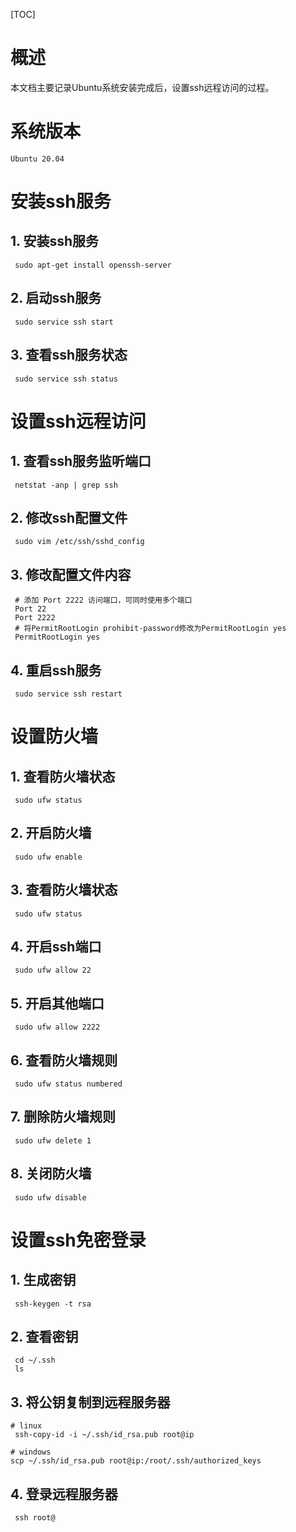 [TOC]

# 概述

本文档主要记录Ubuntu系统安装完成后，设置ssh远程访问的过程。

# 系统版本

`Ubuntu 20.04`

# 安装ssh服务

## 1. 安装ssh服务

```shell
 sudo apt-get install openssh-server
```

## 2. 启动ssh服务

```shell
 sudo service ssh start
```

## 3. 查看ssh服务状态

```shell
 sudo service ssh status
```

# 设置ssh远程访问

## 1. 查看ssh服务监听端口

```shell
 netstat -anp | grep ssh
```

## 2. 修改ssh配置文件

```shell
 sudo vim /etc/ssh/sshd_config
```

## 3. 修改配置文件内容

```shell
 # 添加 Port 2222 访问端口，可同时使用多个端口
 Port 22
 Port 2222
 # 将PermitRootLogin prohibit-password修改为PermitRootLogin yes
 PermitRootLogin yes
```

## 4. 重启ssh服务

```shell
 sudo service ssh restart
```

# 设置防火墙

## 1. 查看防火墙状态

```shell
 sudo ufw status
```

## 2. 开启防火墙

```shell
 sudo ufw enable
```

## 3. 查看防火墙状态

```shell
 sudo ufw status
```

## 4. 开启ssh端口

```shell
 sudo ufw allow 22
```

## 5. 开启其他端口

```shell
 sudo ufw allow 2222
```

## 6. 查看防火墙规则

```shell
 sudo ufw status numbered
```

## 7. 删除防火墙规则

```shell
 sudo ufw delete 1
```

## 8. 关闭防火墙

```shell
 sudo ufw disable
```

# 设置ssh免密登录

## 1. 生成密钥

```shell
 ssh-keygen -t rsa 
```

## 2. 查看密钥

```shell
 cd ~/.ssh
 ls
```

## 3. 将公钥复制到远程服务器

```shell
# linux
 ssh-copy-id -i ~/.ssh/id_rsa.pub root@ip

# windows
scp ~/.ssh/id_rsa.pub root@ip:/root/.ssh/authorized_keys
```

## 4. 登录远程服务器

```shell
 ssh root@
```

